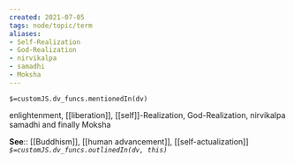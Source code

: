 ```yaml
---
created: 2021-07-05
tags: node/topic/term 
aliases:
- Self-Realization
- God-Realization
- nirvikalpa
- samadhi
- Moksha
---
```

`$=customJS.dv_funcs.mentionedIn(dv)`


enlightenment, [[liberation]], [[self]]-Realization, God-Realization, nirvikalpa samadhi and finally Moksha

**See**:: [[Buddhism]], [[human advancement]], [[self-actualization]]
*`$=customJS.dv_funcs.outlinedIn(dv, this)`*

